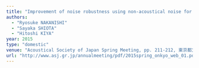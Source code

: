 ```yaml
---
title: "Improvement of noise robustness using non-acoustical noise for speaker verification"
authors:
  - "Ryosuke NAKANISHI"
  - "Sayaka SHIOTA"
  - "Hitoshi KIYA"
year: 2015
type: "domestic"
venue: "Acoustical Society of Japan Spring Meeting, pp. 211-212, 東京都文京区, 2015-03-16."
url: "http://www.asj.gr.jp/annualmeeting/pdf/2015spring_onkyo_web_01.pdf"
---
```

